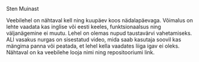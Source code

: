 Sten Muinast

Veebilehel on nähtaval kell ning kuupäev koos nädalapäevaga. Võimalus on lehte vaadata kas inglise või eesti keeles, 
funktsionaalsus ning väljanägemine ei muutu. Lehel on olemas nupud taustavärvi vahetamiseks. ALl vasakus nurgas on
sisestatud video, mida saab kasutaja soovil kas mängima panna või peatada, et lehel kella vaadates liiga igav ei oleks.
Nähtaval on ka veebilehe looja nimi ning repositooriumi link.

